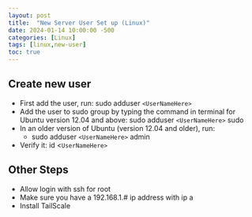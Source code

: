 ```yaml
---
layout: post
title:  "New Server User Set up (Linux)"
date: 2024-01-14 10:00:00 -500
categories: [Linux]
tags: [linux,new-user]
toc: true
---
```


## Create new user

- First add the user, run: sudo adduser `<UserNameHere>`
- Add the user to sudo group by typing the command in terminal for Ubuntu version 12.04 and above: sudo adduser `<UserNameHere>` sudo
- In an older version of Ubuntu (version 12.04 and older), run:
    - sudo adduser `<UserNameHere>` admin
- Verify it: id <`UserNameHere>`

## Other Steps

- Allow login with ssh for root
- Make sure you have a 192.168.1.# ip address with ip a
- Install TailScale